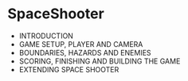 # SpaceShooter

 - INTRODUCTION
 - GAME SETUP, PLAYER AND CAMERA
 - BOUNDARIES, HAZARDS AND ENEMIES
 - SCORING, FINISHING AND BUILDING THE GAME
 - EXTENDING SPACE SHOOTER